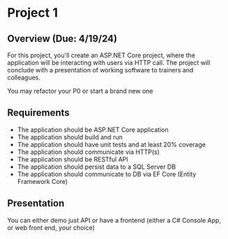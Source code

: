 # Project 1

## Overview (Due: 4/19/24)

For this project, you'll create an ASP.NET Core project, where the application will be interacting with users via HTTP call. The project will conclude with a presentation of working software to trainers and colleagues.

You may refactor your P0 or start a brand new one

## Requirements
- The application should be ASP.NET Core application
- The application should build and run
- The application should have unit tests and at least 20% coverage
- The application should communicate via HTTP(s)
- The application should be RESTful API
- The application should persist data to a SQL Server DB
- The application should communicate to DB via EF Core (Entity Framework Core)

## Presentation
You can either demo just API or have a frontend (either a C# Console App, or web front end, your choice)

